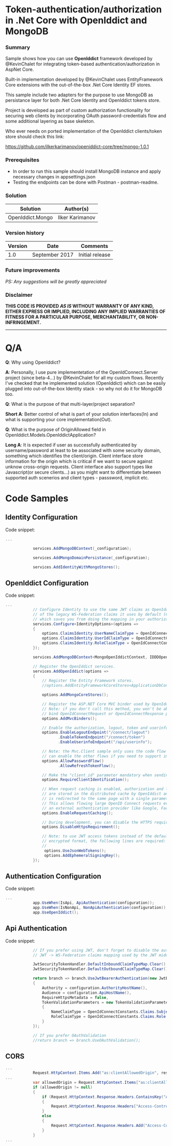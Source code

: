 # Token-authentication/authorization in .Net Core with OpenIddict and MongoDB #

### Summary ###
Sample shows how you can use **OpenIddict** framework developed by @KevinChalet for integrating token-based authentication/authorization in AspNet Core.   

Built-in implementation developed by @KevinChalet uses EntityFramework Core extensions with the out-of-the-box .Net Core Identity EF stores.

This sample include two adapters for the purpose to use MongoDB as persistance layer for both .Net Core Identity and OpenIddict tokens store.

Project is developed as part of custom authorization functionality for securing web clients by incorporating OAuth password-credentials flow and some additional layering as base skeleton.

Who ever needs on ported implementation of the OpenIddict clients/token store should check this link:

https://github.com/ilkerkarimanov/openiddict-core/tree/mongo-1.0.1

### Prerequisites ###
 - In order to run this sample should install MongoDB instance and apply necessary changes in appsettings.json
 - Testing the endpoints can be done with Postman - postman-readme.
 
### Solution ###
Solution | Author(s)
---------|----------
OpenIddict.Mongo | Ilker Karimanov

### Version history ###
Version  | Date | Comments
---------| -----| --------
1.0  | September 2017 | Initial release

### Future improvements

*PS: Any suggestions will be greatly appreciated*

### Disclaimer ###
**THIS CODE IS PROVIDED *AS IS* WITHOUT WARRANTY OF ANY KIND, EITHER EXPRESS OR IMPLIED, INCLUDING ANY IMPLIED WARRANTIES OF FITNESS FOR A PARTICULAR PURPOSE, MERCHANTABILITY, OR NON-INFRINGEMENT.**


----------

# Q/A #
**Q**: Why using OpenIddict? 

**A**: Personally, I use pure implementetation of the OpenIdConnect.Server project (since beta-4...) by @KevinChalet for all my custom flows. Recently I've checked that he implemented solution (OpenIddict) which can be easily plugged into out-of-the-box Identity stack - so why not do it for MongoDB too.

**Q**: What is the purpose of that multi-layer/project separation?

**Short A**: Better control of what is part of your solution interfaces(In) and what is supporting your core implementation(Out).

**Q**: What is the purpose of OriginAllowed field in OpenIddict.Models.OpenIddictApplication?

**Long A**: It is expected if user as successfully authenticated by username/password at least to be associated with some security domain, something which identifies the client/origin. Client interface store information for the origin which is critical if we want to secure against unknow cross-origin requests.
Client interface also support types like Javascript(or secure clients...) as you might want to differentiate between supported auth scenerios and client types - passsword, implicit etc.

# Code Samples #

## Identity Configuration ##
Code snippet:
```C#
...

            services.AddMongoDBContext(_configuration);

            services.AddMongoDomainPersistance(_configuration);

            services.AddIdentityWithMongoStores();

```
## OpenIddict Configuration ##     
Code snippet:
```C#
...
            // Configure Identity to use the same JWT claims as OpenIddict instead
            // of the legacy WS-Federation claims it uses by default (ClaimTypes),
            // which saves you from doing the mapping in your authorization controller.
            services.Configure<IdentityOptions>(options =>
            {
                options.ClaimsIdentity.UserNameClaimType = OpenIdConnectConstants.Claims.Name;
                options.ClaimsIdentity.UserIdClaimType = OpenIdConnectConstants.Claims.Subject;
                options.ClaimsIdentity.RoleClaimType = OpenIdConnectConstants.Claims.Role;
            });

            services.AddMongoDBContext<MongoOpenIddictContext, IDDDOpenIddictConnection>();

            // Register the OpenIddict services.
            services.AddOpenIddict(options =>
            {
                // Register the Entity Framework stores.
                //options.AddEntityFrameworkCoreStores<ApplicationDbContext>();

                options.AddMongoCoreStores();

                // Register the ASP.NET Core MVC binder used by OpenIddict.
                // Note: if you don't call this method, you won't be able to
                // bind OpenIdConnectRequest or OpenIdConnectResponse parameters.
                options.AddMvcBinders();

                // Enable the authorization, logout, token and userinfo endpoints.
                options.EnableLogoutEndpoint("/connect/logout")
                       .EnableTokenEndpoint("/connect/token")
                       .EnableUserinfoEndpoint("/api/userinfo");

                // Note: the Mvc.Client sample only uses the code flow and the password flow, but you
                // can enable the other flows if you need to support implicit or client credentials.
                options.AllowPasswordFlow()
                       .AllowRefreshTokenFlow();

                // Make the "client_id" parameter mandatory when sending a token request.
                options.RequireClientIdentification();

                // When request caching is enabled, authorization and logout requests
                // are stored in the distributed cache by OpenIddict and the user agent
                // is redirected to the same page with a single parameter (request_id).
                // This allows flowing large OpenID Connect requests even when using
                // an external authentication provider like Google, Facebook or Twitter.
                options.EnableRequestCaching();

                // During development, you can disable the HTTPS requirement.
                options.DisableHttpsRequirement();

                // Note: to use JWT access tokens instead of the default
                // encrypted format, the following lines are required:
                //
                 options.UseJsonWebTokens();
                 options.AddEphemeralSigningKey();
            });
```

## Authentication Configuration ##

Code snippet:
```C#
...
            app.UseWhen(IsApi, ApiAuthentication(configuration));
            app.UseWhen(IsNonApi, NonApiAuthentication(configuration));
            app.UseOpenIddict();
```

## Api Authentication ##

Code snippet:
```C#
            // If you prefer using JWT, don't forget to disable the automatic
            // JWT -> WS-Federation claims mapping used by the JWT middleware:

            JwtSecurityTokenHandler.DefaultInboundClaimTypeMap.Clear();
            JwtSecurityTokenHandler.DefaultOutboundClaimTypeMap.Clear();

            return branch => branch.UseJwtBearerAuthentication(new JwtBearerOptions
            {
                Authority = configuration.AuthorityHostName(),
                Audience = configuration.ApiHostName(),
                RequireHttpsMetadata = false,
                TokenValidationParameters = new TokenValidationParameters
                {
                    NameClaimType = OpenIdConnectConstants.Claims.Subject,
                    RoleClaimType = OpenIdConnectConstants.Claims.Role
                }
            });

            // If you prefer OAuthValidation
            //return branch => branch.UseOAuthValidation();      
```

## CORS ##
```C#
...
            Request.HttpContext.Items.Add("as:clientAllowedOrigin", result.AllowedOrigin);
...
            var allowedOrigin = Request.HttpContext.Items["as:clientAllowedOrigin"] as string;
            if (allowedOrigin != null)
            {
                if (Request.HttpContext.Response.Headers.ContainsKey("Access-Control-Allow-Origin"))
                {
                    Request.HttpContext.Response.Headers["Access-Control-Allow-Origin"] = allowedOrigin;
                }
                else
                {
                    Request.HttpContext.Response.Headers.Add("Access-Control-Allow-Origin", new StringValues(allowedOrigin));
                }
            }
...

```

